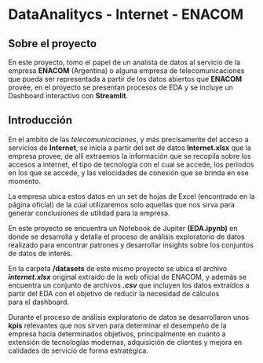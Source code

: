 # DataAnalitycs - Internet - ENACOM
## Sobre el proyecto
En este proyecto, tomo el papel de un analista de datos al servicio de la empresa **ENACOM** (Argentina) o alguna empresa de telecomunicaciones que pueda ser representada a partir de los datos abiertos que **ENACOM** provée, en el proyecto se presentan procesos de EDA y se incluye un Dashboard interactivo con **Streamlit**.
## Introducción
En el ambito de las *telecomunicaciones*, y más precisamente del acceso a servicios de **Internet**, se inicia a partir del set de datos **Internet.xlsx** que la empresa provee, de allí extraemos la información que se recopila sobre los accesos a internet, el tipo de tecnología con el cual se accede, los periodos en los que se accede, y las velocidades de conexión que se brinda en ese momento. 

La empresa ubica estos datos en un set de hojas de Excel (encontrado en la página oficial) de la cúal utilizaremos solo aquellas que nos sirva para generar conclusiones de utilidad para la empresa.

En este proyecto se encuentra un Notebook de Jupiter **(EDA.ipynb)** en donde se desarrolla y detalla el proceso de análisis exploratorio de datos realizado para encontrar patrones y desarrollar insights sobre los conjuntos de datos de interés.

En la carpeta **/datasets** de este mismo proyecto se ubica el archivo ***internet.xlsx*** original extraído de la web oficial de ENACOM, y además se encuentra un conjunto de archivos ***.csv*** que incluyen los datos extraídos a partir del EDA con el objetivo de reducir la necesidad de cálculos para el dashboard.

Durante el proceso de análisis exploratorio de datos se desarrollaron unos **kpis** relevantes que nos sirven para determinar el desempeño de la empresa hacia determinados objetivos, principalmente en cuanto a extensión de tecnologías modernas, adquisición de clientes y mejora en calidades de servicio de forma estratégica.
